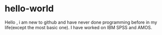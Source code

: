 # hello-world
Hello , i am new to github and have never done programming before in my life(except the most basic one).
I have worked on IBM SPSS and AMOS.
